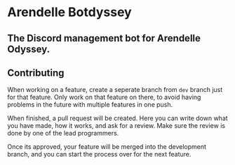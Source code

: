 # Arendelle Botdyssey
The Discord management bot for Arendelle Odyssey.
---

## Contributing
When working on a feature, create a seperate branch from `dev` branch just for that feature. Only work on that feature on there, to avoid having problems in the future with multiple features in one push.

When finished, a pull request will be created. Here you can write down what you have made, how it works, and ask for a review. Make sure the review is done by one of the lead programmers.

Once its approved, your feature will be merged into the development branch, and you can start the process over for the next feature.